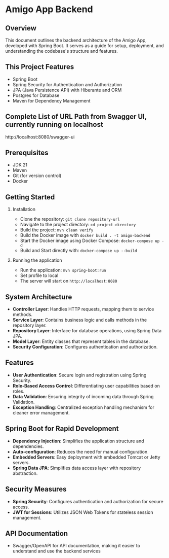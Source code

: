 # Amigo App Backend

## Overview

This document outlines the backend architecture of the Amigo App, developed with Spring Boot.
It serves as a guide for setup, deployment, and understanding the codebase's structure and features.

## This Project Features

* Spring Boot
* Spring Security for Authentication and Authorization
* JPA (Java Persistence API) with Hiberante and ORM
* Postgres for Database
* Maven for Dependency Management

## Complete List of URL Path from Swagger UI, currently running on localhost

http://localhost:8080/swagger-ui

## Prerequisites

- JDK 21
- Maven
- Git (for version control)
- Docker


## Getting Started

1. Installation

    - Clone the repository: `git clone repository-url`
    - Navigate to the project directory: `cd project-directory`
    - Build the project: `mvn clean verify`
    - Build the Docker image with `docker build . -t amigo-backend`
    - Start the Docker image using Docker Compose: `docker-compose up -d`
    - Build and Start directly with: `docker-compose up --build`

2. Running the application
   - Run the application: `mvn spring-boot:run`
   - Set profile to local
   - The server will start on `http://localhost:8080`


## System Architecture

- **Controller Layer**: Handles HTTP requests, mapping them to service methods.
- **Service Layer**: Contains business logic and calls methods in the repository layer.
- **Repository Layer**: Interface for database operations, using Spring Data JPA.
- **Model Layer**: Entity classes that represent tables in the database.
- **Security Configuration**: Configures authentication and authorization.

## Features

- **User Authentication**: Secure login and registration using Spring Security.
- **Role-Based Access Control**: Differentiating user capabilities based on roles.
- **Data Validation**: Ensuring integrity of incoming data through Spring Validation.
- **Exception Handling**: Centralized exception handling mechanism for cleaner error management.


## Spring Boot for Rapid Development

- **Dependency Injection**: Simplifies the application structure and dependencies.
- **Auto-configuration**: Reduces the need for manual configuration.
- **Embedded Servers**: Easy deployment with embedded Tomcat or Jetty servers.
- **Spring Data JPA**: Simplifies data access layer with repository abstraction.


## Security Measures

- **Spring Security**: Configures authentication and authorization for secure access.
- **JWT for Sessions**: Utilizes JSON Web Tokens for stateless session management.
<!-- - **Cross-Origin Resource Sharing (CORS)**: Configures CORS for secure resource sharing between different domains. -->
<!-- - **HTTPS Enforcement**: Encourages or enforces the use of HTTPS to secure data in transit. -->


## API Documentation

- Swagger/OpenAPI for API documentation, making it easier to understand and use the backend services